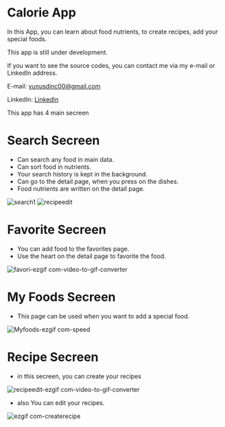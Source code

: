 # Calorie App

In this App, you can learn about food nutrients, to create recipes, add your special foods.

This app is still under development.

If you want to see the source codes, you can contact me via my e-mail or LinkedIn address.

E-mail: yunusdinc00@gmail.com

LinkedIn: [LinkedIn](https://www.linkedin.com/in/yunus-din%C3%A7-567a18179/)

This app has 4 main secreen 

# Search Secreen
 - Can search any food in main data.
 - Can sort food in nutrients.
 - Your search history is kept in the background.
 - Can go to the detail page, when you press on the dishes.
 - Food nutrients are written on the detail page.
   
![search1](https://github.com/tarcuss/Calorie-APP/assets/103863429/73aae6aa-4fc3-4b47-9cdf-0fb22b7ad707)
![recipeedit](https://github.com/tarcuss/Calorie-APP/assets/103863429/8cc0c35a-5e89-4a5b-82a6-90f158e90753)


# Favorite Secreen 
 - You can add food to the favorites page.
 - Use the heart on the detail page to favorite the food.

![favori-ezgif com-video-to-gif-converter](https://github.com/tarcuss/Calorie-APP/assets/103863429/88a09c4b-557e-48ea-8f55-332f84dd77ea)


# My Foods Secreen
 - This page can be used when you want to add a special food.

![Myfoods-ezgif com-speed](https://github.com/tarcuss/Calorie-APP/assets/103863429/1c2439de-9dee-47a3-9b0f-23bdfbfddbb9)

# Recipe Secreen
 - in this secreen, you can create your recipes

![recipeedit-ezgif com-video-to-gif-converter](https://github.com/tarcuss/Calorie-APP/assets/103863429/dab44d94-7f0d-4090-8389-59ccd94e319d)

 - also You can edit your recipes.

![ezgif com-createrecipe](https://github.com/tarcuss/Calorie-APP/assets/103863429/d47926e7-b171-44e6-97b1-4c1198843483)
